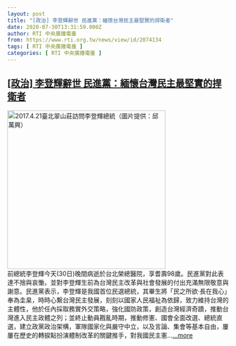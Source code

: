 ```yaml
---
layout: post
title: "[政治] 李登輝辭世 民進黨：緬懷台灣民主最堅實的捍衛者"
date: 2020-07-30T13:31:59.000Z
author: RTI 中央廣播電臺
from: https://www.rti.org.tw/news/view/id/2074134
tags: [ RTI 中央廣播電臺 ]
categories: [ RTI 中央廣播電臺 ]
---
```

<!--1596115919000-->
[[政治] 李登輝辭世 民進黨：緬懷台灣民主最堅實的捍衛者](https://www.rti.org.tw/news/view/id/2074134)
------

<div>
<img src="https://static.rti.org.tw/assets/thumbnails/2020/07/29/4d98d89bc838d50820d284f73d07fadd.jpg" width="360" alt="2017.4.21臺北翠山莊訪問李登輝總統（圖片提供：邱萬興）" title="2017.4.21臺北翠山莊訪問李登輝總統（圖片提供：邱萬興）"><br>前總統李登輝今天(30日)晚間病逝於台北榮總醫院，享耆壽98歲。民進黨對此表達不捨與哀慟，並對李登輝生前為台灣民主改革與社會發展的付出充滿無限敬意與謝意。民進黨表示，李登輝是我國首位民選總統，其畢生將「民之所欲‧長在我心」奉為圭臬，時時心繫台灣民主發展，刻刻以國家人民福祉為依歸，致力維持台灣的主體性，他於任內採取務實外交策略，強化國防政策，創造台灣經濟奇蹟，推動台灣進入民主政體之列；並終止動員戡亂時期，推動修憲、國會全面改選、總統直選，建立政黨政治架構，軍隊國家化與嚴守中立，以及言論、集會等基本自由，屢屢在歷史的轉捩點扮演體制改革的關鍵推手，對我國民主憲...<a target="_blank" href="https://www.rti.org.tw/news/view/id/2074134">...more</a>
</div>
